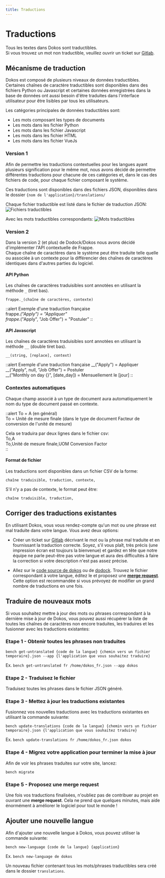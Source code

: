 ```yaml
---
title: Traductions
---
```


# Traductions

Tous les textes dans Dokos sont traductibles.  
Si vous trouvez un mot non traductible, veuillez ouvrir un ticket sur [Gitlab](https://gitlab.com/dokos/dokos/issues).

## Mécanisme de traduction

Dokos est composé de plusieurs niveaux de données traductibles. Certaines chaînes de caractère traductibles sont disponibles dans des fichiers Python ou Javascript et certaines données enregistrées dans la base de données ont aussi besoin d'être traduites dans l'interface utilisateur pour être lisibles par tous les utilisateurs.  

Les catégories principales de données traductibles sont:
- Les mots composant les types de documents
- Les mots dans les fichier Python
- Les mots dans les fichier Javascript
- Les mots dans les fichier HTML
- Les mots dans les fichier VueJs


### Version 1

Afin de permettre les traductions contextuelles pour les langues ayant plusieurs signification pour le même mot, nous avons décidé de permettre différentes traductions pour chacune de ces catégories et, dans le cas des fichiers de code, pour chaque fichier composant le système.

Ces traductions sont disponibles dans des fichiers JSON, disponibles dans le dossier `{nom de l'application}/translations/`

Chaque fichier traductible est listé dans le fichier de traduction JSON:
![Fichiers traductibles](/content/images/contributing/translations/translatable_files.png)

Avec les mots traductibles correspondants:
![Mots traductibles](/content/images/contributing/translations/translatable_strings.png)


### Version 2

Dans la version 2 (et plus) de Dodock/Dokos nous avons décidé d'implémenter l'API contextuelle de Frappe.  
Chaque chaîne de caractères dans le système peut être traduite telle quelle ou associée à un contexte pour la différencier des chaînes de caractères identiques dans d'autres parties du logiciel.  

#### API Python

Les chaînes de caractères traduisibles sont annotées en utilisant la méthode `_` (tiret bas).

`frappe._(chaîne de caractères, contexte)`
 
::alert
Exemple d'une traduction française  
frappe._("Apply") = "Appliquer"  
frappe._("Apply", "Job Offer") = "Postuler"
::


#### API Javascript

Les chaînes de caractères traduisibles sont annotées en utilisant la méthode `__` (double tiret bas).

`__(string, [replace], context)`

::alert
Exemple d'une traduction française
__("Apply") = Appliquer  
__("Apply", null, "Job Offer") = Postuler  
__("Monthly on day {}", [date_day]) = Mensuellement le [jour]
::


### Contextes automatiques

Chaque champ associé à un type de document aura automatiquement le nom du type de document passé en contexte.

::alert
To = A (en général)  
To = Unité de mesure finale (dans le type de document Facteur de conversion de l'unité de mesure)  
 
Cela se traduira par deux lignes dans le fichier csv:  
To,A  
To,Unité de mesure finale,UOM Conversion Factor  
::


#### Format de fichier

Les traductions sont disponibles dans un fichier CSV de la forme:

`chaîne traduisible, traduction, contexte, `

S'il n'y a pas de contexte, le format peut être:

`chaîne traduisible, traduction, `

## Corriger des traductions existantes

En utilisant Dokos, vous vous rendez-compte qu'un mot ou une phrase est mal traduite dans votre langue.
Vous avez deux options:

- Créer un ticket sur [Gitlab](https://gitlab.com/dokos/dokos/issues) décrivant le mot ou la phrase mal traduite et en fournissant la traduction correcte.
  Soyez, s'il vous plaît, très précis (une impression écran est toujours la bienvenue) et gardez en tête que notre équipe ne parle peut-être pas votre langue et aura des difficultés à faire la correction si votre description n'est pas assez précise.

- Allez sur le [code source de dokos](https://gitlab.com/dokos/dokos/tree/develop/erpnext/translations) ou de [dodock](https://gitlab.com/dokos/dodock/tree/develop/frappe/translations).
  Trouvez le fichier correspondant à votre langue, éditez le et proposez une [**merge request**](https://docs.gitlab.com/ee/user/project/merge_requests/).
  Cette option est recommandée si vous prévoyez de modifier un grand nombre de traductions en une fois.


## Traduire de nouveaux mots

Si vous souhaitez mettre à jour des mots ou phrases correspondant à la dernière mise à jour de Dokos, vous pouvez aussi récupérer la liste de toutes les chaînes de caractères non encore traduites, les traduires et les fusionner avec les traductions existantes:

### Etape 1 - Obtenir toutes les phrases non traduites

`bench get-untranslated {code de la langue} {chemin vers un fichier temporaire}.json --app {l'application que vous souhaitez traduire}`

Ex. `bench get-untranslated fr /home/dokos_fr.json --app dokos`


### Etape 2 - Traduisez le fichier

Traduisez toutes les phrases dans le fichier JSON généré.


### Etape 3 - Mettez à jour les traductions existantes

Fusionnez vos nouvelles traductions avec les traductions existantes en utilisant la commande suivante:

`bench update-translations {code de la langue} {chemin vers un fichier temporaire}.json {l'application que vous souhaitez traduire}`

Ex. `bench update-translations fr /home/dokos_fr.json dokos`


### Etape 4 - Migrez votre application pour terminer la mise à jour

Afin de voir les phrases traduites sur votre site, lancez:

`bench migrate`

### Etape 5 - Proposez une __merge request__

Une fois vos traductions finalisées, n'oubliez pas de contribuer au projet en ouvrant une __merge request__.
Cela ne prend que quelques minutes, mais aide énormément à améliorer le logiciel pour tout le monde !


## Ajouter une nouvelle langue

Afin d'ajouter une nouvelle langue à Dokos, vous pouvez utiliser la commande suivante:

`bench new-language {code de la langue} {application}`

Ex. `bench new-language de dokos`

Un nouveau fichier contenant tous les mots/phrases traductibles sera créé dans le dossier `translations`.